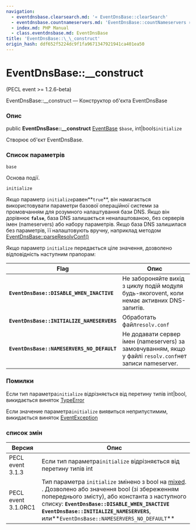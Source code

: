 ```yaml
---
navigation:
  - eventdnsbase.clearsearch.md: '« EventDnsBase::clearSearch'
  - eventdnsbase.countnameservers.md: 'EventDnsBase::countNameservers »'
  - index.md: PHP Manual
  - class.eventdnsbase.md: EventDnsBase
title: 'EventDnsBase::\_\_construct'
origin_hash: ddf652f5224dc9f1fa9671347921941ca401ea50
---
```

# EventDnsBase::\_\_construct

(PECL event >= 1.2.6-beta)

EventDnsBase::\_\_construct — Конструктор об'єкта EventDnsBase

### Опис

public **EventDnsBase::\_\_construct** [EventBase](class.eventbase.md) `$base`, int|bool`$initialize`

Створює об'єкт EventDnsBase.

### Список параметрів

`base`

Основа події.

`initialize`

Якщо параметр `initialize`равен\*\*`true`\*\*, він намагається використовувати параметри базової операційної системи за промовчанням для розумного налаштування бази DNS. Якщо він дорівнює **`false`**, база DNS залишається неналаштованою, без серверів імен (nameservers) або набору параметрів. Якщо база DNS залишилася без параметрів, її налаштовують вручну, наприклад методом [EventDnsBase::parseResolvConf()](eventdnsbase.parseresolvconf.md)

Якщо параметр `initialize` передається ціле значення, дозволено відповідність наступним прапорам:

| Flag | Опис |
| --- | --- |
| **`EventDnsBase::DISABLE_WHEN_INACTIVE`** | Не забороняйте вихід з циклу подій модуля будь-якогоvent, коли немає активних DNS-запитів. |
| **`EventDnsBase::INITIALIZE_NAMESERVERS`** | Обработать файл`resolv.conf` |
| **`EventDnsBase::NAMESERVERS_NO_DEFAULT`** | Не додавати сервер імен (nameservers) за замовчуванням, якщо у файлі `resolv.conf`нет записи nameserver. |

### Помилки

Если тип параметра`initialize` відрізняється від перетину типів int|bool, викидається виняток [TypeError](class.typeerror.md)

Если значение параметра`initialize` виявиться неприпустимим, викидається виняток [EventException](class.eventexception.md)

### список змін

| Версия | Опис |
| --- | --- |
| PECL event 3.1.3 | Если тип параметра`initialize` відрізняється від перетину типів int |
| PECL event 3.1.0RC1 | Тип параметра `initialize` змінено з bool на [mixed](language.types.declarations.md#language.types.declarations.mixed). . Дозволено або значення bool (зі збереженням попереднього змісту), або константа з наступного списку: **`EventDnsBase::DISABLE_WHEN_INACTIVE`** **`EventDnsBase::INITIALIZE_NAMESERVERS`**, или\*\*`EventDnsBase::NAMESERVERS_NO_DEFAULT`\*\* |
